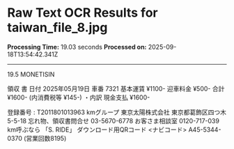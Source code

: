# Raw Text OCR Results for taiwan_file_8.jpg

**Processing Time:** 19.03 seconds
**Processed on:** 2025-09-18T13:54:42.341Z

---

19.5 MONETISIN

領収 書
日付 2025年05月19日
車番 7321
基本運賃 ¥1100-
迎車料金 ¥500-
合計 ¥1600-
(内消費税等 ¥145-)
・内訳
現金支払 ¥1600-

登録番号 : T2011801013963
kmグループ 東京太陽株式会社
東京都葛飾区四つ木5-5-18
忘れ物、領収書問合せ 03-5670-6778
お客さま相談室 0120-717-039
km呼ぶなら
「S. RIDE」
ダウンロード用QRコード
<ナビコード>
A45-5344-0370
(営業回数8195)
